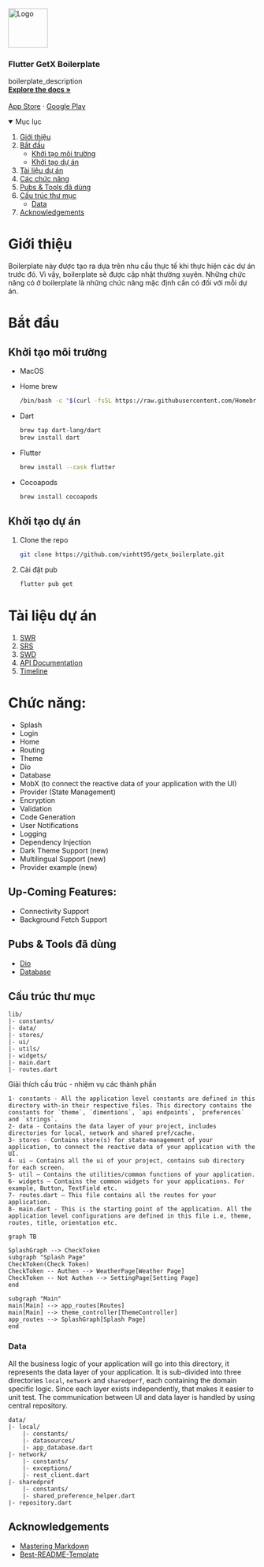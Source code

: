 <!-- PROJECT LOGO -->
<br/>
<p>
    <a href="https://github.com/vinhtt95/getx_boilerplate">
        <img src="assets/images/logo.png" alt="Logo" width="80" height="80">
    </a>

<h3>Flutter GetX Boilerplate</h3>
<p>
    boilerplate_description
    <br/>
    <a href="https://github.com/vinhtt95/getx_boilerplate"><strong>Explore the docs »</strong></a>
    <br/>
    <br/>
    <a href="https://apps.apple.com/today">App Store</a>
    ·
    <a href="https://play.google.com/store">Google Play</a>
</p>


<!-- TABLE OF CONTENTS -->
<details open="open">
    <summary>Mục lục</summary>
    <ol>
        <li>
            <a href="#giới-thiệu">Giới thiệu</a>
        </li>
        <li>
            <a href="#bắt-đầu"> Bắt đầu</a>
            <ul>
                <li><a href="#khởi-tạo-môi-trường">Khởi tạo môi trường</a></li>
                <li><a href="#khởi-tạo-dự-án">Khởi tạo dự án</a></li>
            </ul>
        </li>
        <li><a href="#tài-liệu-dự-án">Tài liệu dự án</a></li>
        <li><a href="#các-chức-năng">Các chức năng</a></li>
        <li><a href="#pubs--Tool-đã-dùng">Pubs & Tools đã dùng</a></li>
        <li><a href="#cấu-trúc-thư-mục">Cấu trúc thư mục</a>
            <ul>
                <li><a href="#data">Data</a></li>
            </ul>
        </li>
        <li><a href="#acknowledgements">Acknowledgements</a></li>
    </ol>
</details>

<!-- ABOUT THE PROJECT -->

# Giới thiệu

Boilerplate này được tạo ra dựa trên nhu cầu thực tế khi thực hiện các dự án trước đó. Vì vậy, boilerplate sẽ được cập nhật thường xuyên.
Những chức năng có ở boilerplate là những chức năng mặc định cần có đối với mỗi dự án.
<!-- GETTING STARTED -->

# Bắt đầu

## Khởi tạo môi trường

* MacOS

* Home brew
  ```sh
  /bin/bash -c "$(curl -fsSL https://raw.githubusercontent.com/Homebrew/install/HEAD/install.sh)"
  ```
* Dart
  ```sh
  brew tap dart-lang/dart
  brew install dart
  ```

* Flutter
  ```sh
  brew install --cask flutter
  ```

* Cocoapods
  ```sh
  brew install cocoapods
  ```

## Khởi tạo dự án

1. Clone the repo
   ```sh
   git clone https://github.com/vinhtt95/getx_boilerplate.git
   ```
2. Cài đặt pub
   ```sh
   flutter pub get
   ```
# Tài liệu dự án

1. [SWR]()
2. [SRS]()
3. [SWD]()
4. [API Documentation]()
5. [Timeline]()

# Chức năng:

* Splash
* Login
* Home
* Routing
* Theme
* Dio
* Database
* MobX (to connect the reactive data of your application with the UI)
* Provider (State Management)
* Encryption
* Validation
* Code Generation
* User Notifications
* Logging
* Dependency Injection
* Dark Theme Support (new)
* Multilingual Support (new)
* Provider example (new)

## Up-Coming Features:

* Connectivity Support
* Background Fetch Support

## Pubs & Tools đã dùng

* [Dio](https://github.com/flutterchina/dio)
* [Database](https://github.com/tekartik/sembast.dart)

## Cấu trúc thư mục

```
lib/
|- constants/
|- data/
|- stores/
|- ui/
|- utils/
|- widgets/
|- main.dart
|- routes.dart
```

Giải thích cấu trúc - nhiệm vụ các thành phần

```
1- constants - All the application level constants are defined in this directory with-in their respective files. This directory contains the constants for `theme`, `dimentions`, `api endpoints`, `preferences` and `strings`.
2- data - Contains the data layer of your project, includes directories for local, network and shared pref/cache.
3- stores - Contains store(s) for state-management of your application, to connect the reactive data of your application with the UI. 
4- ui — Contains all the ui of your project, contains sub directory for each screen.
5- util — Contains the utilities/common functions of your application.
6- widgets — Contains the common widgets for your applications. For example, Button, TextField etc.
7- routes.dart — This file contains all the routes for your application.
8- main.dart - This is the starting point of the application. All the application level configurations are defined in this file i.e, theme, routes, title, orientation etc.
```

```mermaid
graph TB

SplashGraph --> CheckToken
subgraph "Splash Page"
CheckToken(Check Token)
CheckToken -- Authen --> WeatherPage[Weather Page]
CheckToken -- Not Authen --> SettingPage[Setting Page]
end

subgraph "Main"
main[Main] --> app_routes[Routes]
main[Main] --> theme_controller[ThemeController]
app_routes --> SplashGraph[Splash Page]
end
```

### Data

All the business logic of your application will go into this directory, it represents the data layer of your application. It is sub-divided into three directories `local`, `network` and `sharedperf`, each containing the domain specific logic. Since each layer exists independently, that makes it easier to unit test. The communication between UI and data layer is handled by using central repository.

```
data/
|- local/
    |- constants/
    |- datasources/
    |- app_database.dart
|- network/
    |- constants/
    |- exceptions/
    |- rest_client.dart
|- sharedpref
    |- constants/
    |- shared_preference_helper.dart
|- repository.dart
```

<!-- ACKNOWLEDGEMENTS -->

## Acknowledgements

* [Mastering Markdown](https://mermaid-js.github.io/mermaid/#/)
* [Best-README-Template](https://github.com/othneildrew/Best-README-Template#built-with)
